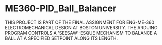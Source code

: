 # ME360-PID_Ball_Balancer
THIS PROJECT IS PART OF THE FINAL ASSIGNMENT FOR ENG-ME-360 ELECTROMECHANICAL DESIGN AT BOSTON UNIVERSITY. THE ARDUINO PROGRAM CONTROLS A 'SEESAW'-ESQUE  MECHANISM TO BALANCE A BALL AT A SPECIFIED SETPOINT ALONG ITS LENGTH.
